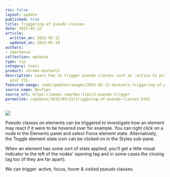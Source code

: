 ```yaml
---
rss: false
layout: update
published: true
title: Triggering of pseudo classes
date: 2015-05-12
article:
  written_on: 2015-05-12
  updated_on: 2015-05-19
authors:
- umarhansa
collection: updates
type: tip
category: tools
product: chrome-devtools
description: Learn how to trigger pseudo classes such as :active to properly debug
  your CSS.
featured-image: /web/updates/images/2015-05-12-devtools-triggering-of-pseudo-classes/pseudo-trigger.gif
source_name: DevTips
source_url: https://umaar.com/dev-tips/2-pseudo-trigger
permalink: /updates/2015/05/12/triggering-of-pseudo-classes.html
---
```

<img src="/web/updates/images/2015-05-12-devtools-triggering-of-pseudo-classes/pseudo-trigger.gif">

Pseudo classes on elements can be triggered to investigate how an element may react if it were to be hovered over for example. You can right click on a node in the Elements panel and select Force element state. Alternatively, the Toggle element state icon can be clicked on in the Styles sub-pane.

When an element has some sort of state applied, you'll get a little visual indicator to the left of the nodes' opening tag and in some cases the closing tag too (if they are far apart).

We can trigger: active, focus, hover &amp; visited pseudo classes.